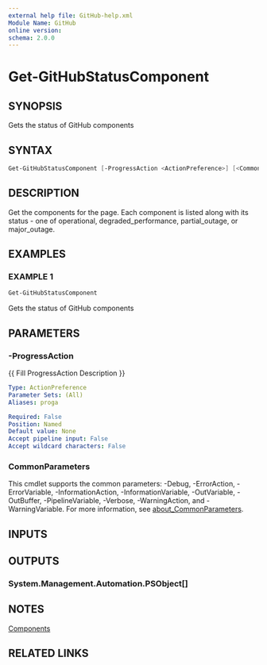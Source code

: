 ```yaml
---
external help file: GitHub-help.xml
Module Name: GitHub
online version:
schema: 2.0.0
---
```


# Get-GitHubStatusComponent

## SYNOPSIS
Gets the status of GitHub components

## SYNTAX

```powershell
Get-GitHubStatusComponent [-ProgressAction <ActionPreference>] [<CommonParameters>]
```

## DESCRIPTION
Get the components for the page.
Each component is listed along with its status - one of operational,
degraded_performance, partial_outage, or major_outage.

## EXAMPLES

### EXAMPLE 1
```powershell
Get-GitHubStatusComponent
```

Gets the status of GitHub components

## PARAMETERS

### -ProgressAction
{{ Fill ProgressAction Description }}

```yaml
Type: ActionPreference
Parameter Sets: (All)
Aliases: proga

Required: False
Position: Named
Default value: None
Accept pipeline input: False
Accept wildcard characters: False
```

### CommonParameters
This cmdlet supports the common parameters: -Debug, -ErrorAction, -ErrorVariable, -InformationAction, -InformationVariable, -OutVariable, -OutBuffer, -PipelineVariable, -Verbose, -WarningAction, and -WarningVariable. For more information, see [about_CommonParameters](http://go.microsoft.com/fwlink/?LinkID=113216).

## INPUTS

## OUTPUTS

### System.Management.Automation.PSObject[]
## NOTES
[Components](https://www.githubstatus.com/api#components)

## RELATED LINKS

